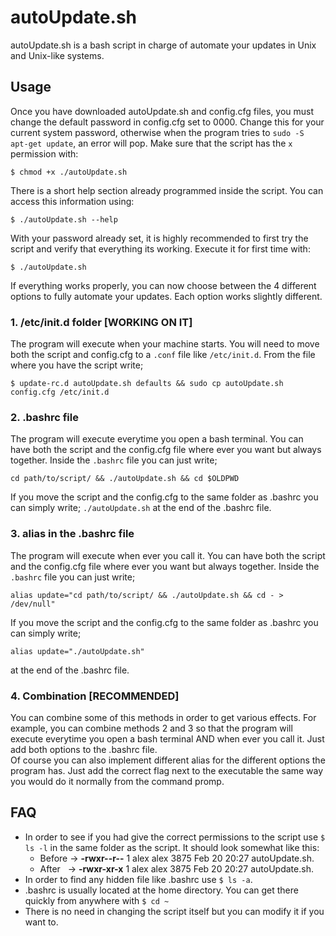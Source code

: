 # autoUpdate.sh
autoUpdate.sh is a bash script in charge of automate your updates in Unix and Unix-like systems.

## Usage
Once you have downloaded autoUpdate.sh and config.cfg files, you must change the default password in config.cfg set to 0000. Change this for your current system password, otherwise when the program tries to `sudo -S apt-get update`, an error will pop. Make sure that the script has the `x` permission with:
```
$ chmod +x ./autoUpdate.sh
```
There is a short help section already programmed inside the script. You can access this information using: 
```
$ ./autoUpdate.sh --help
```
With your password already set, it is highly recommended to first try the script and verify that everything its working. Execute it for first time with:
```
$ ./autoUpdate.sh
```
If everything works properly, you can now choose between the 4 different options to fully automate your updates. Each option works slightly different.
### 1. /etc/init.d folder [WORKING ON IT]
<!-- http://somebooks.es/ejecutar-un-programa-automaticamente-al-iniciar-sesion-en-ubuntu-20-04-lts/ -->
The program will execute when your machine starts. You will need to move both the script and config.cfg to a `.conf` file like `/etc/init.d`. From the file where you have the script write;
```
$ update-rc.d autoUpdate.sh defaults && sudo cp autoUpdate.sh config.cfg /etc/init.d
```
### 2. .bashrc file
The program will execute everytime you open a bash terminal. You can have both the script and the config.cfg file where ever you want but always together. Inside the `.bashrc` file you can just write;
```
cd path/to/script/ && ./autoUpdate.sh && cd $OLDPWD
```
If you move the script and the config.cfg to the same folder as .bashrc you can simply write; `./autoUpdate.sh` at the end of the .bashrc file.
### 3. alias in the .bashrc file
The program will execute when ever you call it. You can have both the script and the config.cfg file where ever you want but always together. Inside the `.bashrc` file you can just write;
```
alias update="cd path/to/script/ && ./autoUpdate.sh && cd - > /dev/null"
```
If you move the script and the config.cfg to the same folder as .bashrc you can simply write; 
```
alias update="./autoUpdate.sh"
```
at the end of the .bashrc file.
### 4. Combination [RECOMMENDED]
You can combine some of this methods in order to get various effects. For example, you can combine methods 2 and 3 so that the program will execute everytime you open a bash terminal AND when ever you call it. Just add both options to the .bashrc file.  
Of course you can also implement different alias for the different options the program has. Just add the correct flag next to the executable the same way you would do it normally from the command promp.

## FAQ
- In order to see if you had give the correct permissions to the script use `$ ls -l` in the same folder as the script. It should look somewhat like this: 
  - Before -> **-rwxr--r--** 1 alex alex 3875 Feb 20 20:27 autoUpdate.sh.
  - After &nbsp;  -> **-rwxr-xr-x** 1 alex alex 3875 Feb 20 20:27 autoUpdate.sh.
- In order to find any hidden file like .bashrc use `$ ls -a`.
- .bashrc is usually located at the home directory. You can get there quickly from anywhere with `$ cd ~`
- There is no need in changing the script itself but you can modify it if you want to.  
